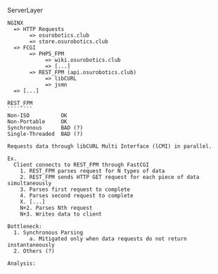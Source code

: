 ServerLayer
```````````
NGINX
  => HTTP Requests
       => osurobotics.club
       => store.osurobotics.club
  => FCGI
       => PHP5_FPM
            => wiki.osurobotics.club
            => [...]
       => REST_FPM (api.osurobotics.club)
            => libCURL
            => jsmn
  => [...]
  
REST_FPM
````````
Non-ISO          OK
Non-Portable     OK
Synchronous      BAD (?)
Single-Threaded  BAD (?)

Requests data through libCURL Multi Interface (lCMI) in parallel.

Ex.
  Client connects to REST_FPM through FastCGI
    1. REST_FPM parses request for N types of data
    2. REST_FPM sends HTTP GET request for each piece of data simultaneously
    3. Parses first request to complete
    4. Parses second request to complete
    X. [...]
    N+2. Parses Nth request
    N+3. Writes data to client

Bottleneck:
  1. Synchronous Parsing
       a. Mitigated only when data requests do not return instantaneously
  2. Others (?)
  
Analysis:


